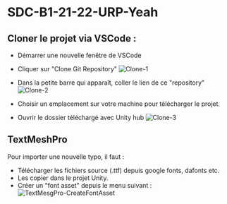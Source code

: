 # SDC-B1-21-22-URP-Yeah

## Cloner le projet via VSCode : 

- Démarrer une nouvelle fenêtre de VSCode 
- Cliquer sur "Clone Git Repository"
 ![Clone-1](https://user-images.githubusercontent.com/11039919/161911674-475cbeea-1dde-41b1-be17-081007d3a907.jpg)
 
 
- Dans la petite barre qui apparaît, coller le lien de ce "repository"
  ![Clone-2](https://user-images.githubusercontent.com/11039919/161911919-bb529e18-f101-4054-bd50-e9472ae449fa.jpg)

- Choisir un emplacement sur votre machine pour télécharger le projet.

- Ouvrir le dossier téléchargé avec Unity hub
  ![Clone-3](https://user-images.githubusercontent.com/11039919/161912413-0084d59a-9ebf-481d-a95c-57bb6dc896ae.jpg)

## TextMeshPro
Pour importer une nouvelle typo, il faut :
- Télécharger les fichiers source (.ttf) depuis google fonts, dafonts etc.
- Les copier dans le projet Unity.
- Créer un "font asset" depuis le menu suivant : 
  ![TextMesgPro-CreateFontAsset](https://user-images.githubusercontent.com/11039919/161916241-7c734b65-dfc1-445b-aef0-46c10c87c39b.jpg)

